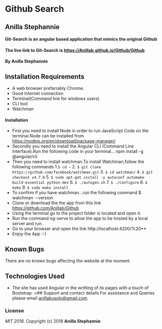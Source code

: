 #  Github Search
## Anilla Stephannie
#### Git-Search is an angular based application that mimics the original Github
#### The live link to Git-Search is https://Anillab.github.io/Github/Github
#### By **Anilla Stephannie**
## Installation Requirements
* A web browser prefarrably Chrome.
* Good Internet connection
* Terminal(Command line for windows users)
* CLI tool
* Watchman
#### Installation
* First you need to install Node in order to run JavaScript Code  on the terminal.Node can be installed from  https://nodejs.org/en/download/package-manager/
* Secondly you need to install the Angular CLI (Command Line Interface).Run the following code in your terminal... npm install -g @angular/cli
* Then you need to install watchman.To install Watchman,follow the following commands
   1.`$ cd ~`
   2. `$ git clone https://github.com/facebook/watchman.git`
   3. `$ cd watchman/`
   4. `$ git checkout v4.7.0`
   5. `$ sudo apt-get install -y autoconf automake build-essential python-dev`
   6. `$ ./autogen.sh`
   7.   `$ ./configure`
   8. `$ make`
   9. `$ sudo make install`
* To confirm if you have watchman...run the following command $ watchman --version
* Clone or download the the app from this link https://github.com/Anillab/Github
* Using the terminal go to the project folder is located and open it.
* Run the command ng-serve to allow the app to be hosted by a local server and run.
* Go to your browser and open the link http://localhost:4200/%20**
* Enjoy the App :-)
## Known Bugs
  There are no known bugs affecting the website at the moment.
## Technologies Used
* The site has used Angular in the writting of its pages with a touch of Bootstrap.
<## Support and contact details
For assistance and Queries please email anillabusolo@gmail.com.
### License
*MIT 2018.*
Copyright (c) 2018 **Anilla Stephannie**
